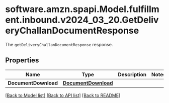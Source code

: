 # software.amzn.spapi.Model.fulfillment.inbound.v2024_03_20.GetDeliveryChallanDocumentResponse
The `getDeliveryChallanDocumentResponse` response.

## Properties

Name | Type | Description | Notes
------------ | ------------- | ------------- | -------------
**DocumentDownload** | [**DocumentDownload**](DocumentDownload.md) |  | 

[[Back to Model list]](../README.md#documentation-for-models) [[Back to API list]](../README.md#documentation-for-api-endpoints) [[Back to README]](../README.md)

